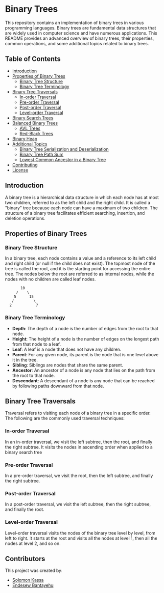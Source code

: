 # Binary Trees

This repository contains an implementation of binary trees in various programming languages. Binary trees are fundamental data structures that are widely used in computer science and have numerous applications. This README provides an advanced overview of binary trees, their properties, common operations, and some additional topics related to binary trees.

## Table of Contents

- [Introduction](#introduction)
- [Properties of Binary Trees](#properties-of-binary-trees)
  - [Binary Tree Structure](#binary-tree-structure)
  - [Binary Tree Terminology](#binary-tree-terminology)
- [Binary Tree Traversals](#binary-tree-traversals)
  - [In-order Traversal](#in-order-traversal)
  - [Pre-order Traversal](#pre-order-traversal)
  - [Post-order Traversal](#post-order-traversal)
  - [Level-order Traversal](#level-order-traversal)
- [Binary Search Trees](#binary-search-trees)
- [Balanced Binary Trees](#balanced-binary-trees)
  - [AVL Trees](#avl-trees)
  - [Red-Black Trees](#red-black-trees)
- [Binary Heap](#binary-heap)
- [Additional Topics](#additional-topics)
  - [Binary Tree Serialization and Deserialization](#binary-tree-serialization-and-deserialization)
  - [Binary Tree Path Sum](#binary-tree-path-sum)
  - [Lowest Common Ancestor in a Binary Tree](#lowest-common-ancestor-in-a-binary-tree)
- [Contributing](#contributing)
- [License](#license)

## Introduction

A binary tree is a hierarchical data structure in which each node has at most two children, referred to as the left child and the right child. It is called a "binary" tree because each node can have a maximum of two children. The structure of a binary tree facilitates efficient searching, insertion, and deletion operations.

## Properties of Binary Trees

### Binary Tree Structure

In a binary tree, each node contains a value and a reference to its left child and right child (or null if the child does not exist). The topmost node of the tree is called the root, and it is the starting point for accessing the entire tree. The nodes below the root are referred to as internal nodes, while the nodes with no children are called leaf nodes.

```
       10
     /    \
    5      15
   /         \
  2           7
```

### Binary Tree Terminology

- **Depth**: The depth of a node is the number of edges from the root to that node.
- **Height**: The height of a node is the number of edges on the longest path from that node to a leaf.
- **Leaf**: A leaf is a node that does not have any children.
- **Parent**: For any given node, its parent is the node that is one level above it in the tree.
- **Sibling**: Siblings are nodes that share the same parent.
- **Ancestor**: An ancestor of a node is any node that lies on the path from the root to that node.
- **Descendant**: A descendant of a node is any node that can be reached by following paths downward from that node.

## Binary Tree Traversals

Traversal refers to visiting each node of a binary tree in a specific order. The following are the commonly used traversal techniques:

### In-order Traversal

In an in-order traversal, we visit the left subtree, then the root, and finally the right subtree. It visits the nodes in ascending order when applied to a binary search tree

### Pre-order Traversal

In a pre-order traversal, we visit the root, then the left subtree, and finally the right subtree.

### Post-order Traversal

In a post-order traversal, we visit the left subtree, then the right subtree, and finally the root.

### Level-order Traversal

Level-order traversal visits the nodes of the binary tree level by level, from left to right. It starts at the root and visits all the nodes at level 1, then all the nodes at level 2, and so on.

## Contributors
This project was created by:

- [Solomon Kassa](https://github.com/Solomonkassa)
- [Endesew Bantayehu](https://github.com/EndesewB)
